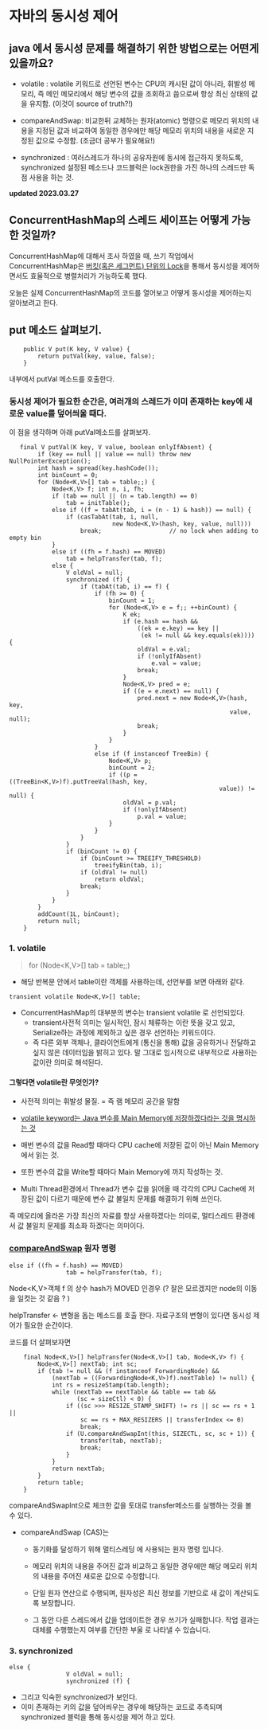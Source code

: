 # 자바의 동시성 제어

## java 에서 동시성 문제를 해결하기 위한 방법으로는 어떤게 있을까요?

- volatile : volatile 키워드로 선언된 변수는 CPU의 캐시된 값이 아니라, 휘발성 메모리, 즉 메인 메모리에서 해당 변수의 값을 조회하고 씀으로써 항상 최신 상태의 값을 유지함. (이것이 source of truth?!)

- compareAndSwap: 비교한뒤 교체하는 원자(atomic) 명령으로 메모리 위치의 내용을 지정된 값과 비교하여 동일한 경우에만 해당 메모리 위치의 내용을 새로운 지정된 값으로 수정함. (조금더 공부가 필요해요!)

- synchronized : 여러스레드가 하나의 공유자원에 동시에 접근하지 못하도록, synchronized 설정된 메소드나 코드블럭은 lock권한을 가진 하나의 스레드만 독점 사용을 하는 것.

**updated 2023.03.27**

## ConcurrentHashMap의 스레드 세이프는 어떻게 가능한 것일까?

ConcurrentHashMap에 대해서 조사 하였을 때, 쓰기 작업에서 ConcurrentHashMap은 [버킷(혹은 세그먼트) 단위의 Lock](https://devlog-wjdrbs96.tistory.com/269)을 통해서 동시성을 제어하면서도 효율적으로 병렬처리가 가능하도록 했다.

오늘은 실제 ConcurrentHashMap의 코드를 열어보고 어떻게 동시성을 제어하는지 알아보려고 한다.

## put 메소드 살펴보기.

```
    public V put(K key, V value) {
        return putVal(key, value, false);
    }
```

내부에서 putVal 메소드를 호출한다.

### 동시성 제어가 필요한 순간은, 여러개의 스레드가 이미 존재하는 key에 새로운 value를 덮어씌울 때다.

이 점을 생각하며 아래 putVal메소드를 살펴보자.

```
   final V putVal(K key, V value, boolean onlyIfAbsent) {
        if (key == null || value == null) throw new NullPointerException();
        int hash = spread(key.hashCode());
        int binCount = 0;
        for (Node<K,V>[] tab = table;;) {
            Node<K,V> f; int n, i, fh;
            if (tab == null || (n = tab.length) == 0)
                tab = initTable();
            else if ((f = tabAt(tab, i = (n - 1) & hash)) == null) {
                if (casTabAt(tab, i, null,
                             new Node<K,V>(hash, key, value, null)))
                    break;                   // no lock when adding to empty bin
            }
            else if ((fh = f.hash) == MOVED)
                tab = helpTransfer(tab, f);
            else {
                V oldVal = null;
                synchronized (f) {
                    if (tabAt(tab, i) == f) {
                        if (fh >= 0) {
                            binCount = 1;
                            for (Node<K,V> e = f;; ++binCount) {
                                K ek;
                                if (e.hash == hash &&
                                    ((ek = e.key) == key ||
                                     (ek != null && key.equals(ek)))) {
                                    oldVal = e.val;
                                    if (!onlyIfAbsent)
                                        e.val = value;
                                    break;
                                }
                                Node<K,V> pred = e;
                                if ((e = e.next) == null) {
                                    pred.next = new Node<K,V>(hash, key,
                                                              value, null);
                                    break;
                                }
                            }
                        }
                        else if (f instanceof TreeBin) {
                            Node<K,V> p;
                            binCount = 2;
                            if ((p = ((TreeBin<K,V>)f).putTreeVal(hash, key,
                                                           value)) != null) {
                                oldVal = p.val;
                                if (!onlyIfAbsent)
                                    p.val = value;
                            }
                        }
                    }
                }
                if (binCount != 0) {
                    if (binCount >= TREEIFY_THRESHOLD)
                        treeifyBin(tab, i);
                    if (oldVal != null)
                        return oldVal;
                    break;
                }
            }
        }
        addCount(1L, binCount);
        return null;
    }
```

### 1. volatile

> for (Node<K,V>[] tab = table;;)

- 해당 반복문 안에서 table이란 객체를 사용하는데, 선언부를 보면 아래와 같다.

```
transient volatile Node<K,V>[] table;
```

- ConcurrentHashMap의 대부분의 변수는 transient volatile 로 선언되있다.
  - transient사전적 의미는 일시적인, 잠시 체류하는 이란 뜻을 갖고 있고, Serialize하는 과정에 제외하고 싶은 경우 선언하는 키워드이다.
  - 즉 다른 외부 객체나, 클라이언트에게 (통신을 통해) 값을 공유하거나 전달하고 싶지 않은 데이터임을 밝히고 있다. 말 그대로 임시적으로 내부적으로 사용하는 값이란 의미로 해석된다.

#### 그렇다면 volatile란 무엇인가?

- 사전적 의미는 휘발성 물질. = 즉 램 메모리 공간을 말함
- [volatile keyword는 Java 변수를 Main Memory에 저장하겠다라는 것을 명시하는 것](https://nesoy.github.io/articles/2018-06/Java-volatile)

- 매번 변수의 값을 Read할 때마다 CPU cache에 저장된 값이 아닌 Main Memory에서 읽는 것.

- 또한 변수의 값을 Write할 때마다 Main Memory에 까지 작성하는 것.

- Multi Thread환경에서 Thread가 변수 값을 읽어올 때 각각의 CPU Cache에 저장된 값이 다르기 때문에 변수 값 불일치 문제를 해결하기 위해 쓰인다.

즉 메모리에 올라온 가장 최신의 자료를 항상 사용하겠다는 의미로, 멀티스레드 환경에서 값 불일치 문제를 최소화 하겠다는 의미이다.

### [compareAndSwap](https://en.wikipedia.org/wiki/Compare-and-swap) 원자 명령

```
else if ((fh = f.hash) == MOVED)
                tab = helpTransfer(tab, f);
```

Node<K,V>객체 f 의 상수 hash가 MOVED 인경우 (? 잘은 모르겠지만 node의 이동을 일컷는 것 같음 ? )

helpTransfer <- 변형을 돕는 메소드를 호출 한다. 자료구조의 변형이 있다면 동시성 제어가 필요한 순간이다.

코드를 더 살펴보자면

```
    final Node<K,V>[] helpTransfer(Node<K,V>[] tab, Node<K,V> f) {
        Node<K,V>[] nextTab; int sc;
        if (tab != null && (f instanceof ForwardingNode) &&
            (nextTab = ((ForwardingNode<K,V>)f).nextTable) != null) {
            int rs = resizeStamp(tab.length);
            while (nextTab == nextTable && table == tab &&
                   (sc = sizeCtl) < 0) {
                if ((sc >>> RESIZE_STAMP_SHIFT) != rs || sc == rs + 1 ||
                    sc == rs + MAX_RESIZERS || transferIndex <= 0)
                    break;
                if (U.compareAndSwapInt(this, SIZECTL, sc, sc + 1)) {
                    transfer(tab, nextTab);
                    break;
                }
            }
            return nextTab;
        }
        return table;
    }
```

compareAndSwapInt으로 체크한 값을 토대로 transfer메소드를 실행하는 것을 볼 수 있다.

- compareAndSwap (CAS)는

  - 동기화를 달성하기 위해 멀티스레딩 에 사용되는 원자 명령 입니다.
  - 메모리 위치의 내용을 주어진 값과 비교하고 동일한 경우에만 해당 메모리 위치의 내용을 주어진 새로운 값으로 수정합니다.

  - 단일 원자 연산으로 수행되며, 원자성은 최신 정보를 기반으로 새 값이 계산되도록 보장합니다.
  - 그 동안 다른 스레드에서 값을 업데이트한 경우 쓰기가 실패합니다. 작업 결과는 대체를 수행했는지 여부를 간단한 부울 로 나타낼 수 있습니다.

### 3. synchronized

```
else {
                V oldVal = null;
                synchronized (f) {
```

- 그리고 익숙한 synchronized가 보인다.
- 이미 존재하는 키의 값을 덮어씌우는 경우에 해당하는 코드로 추측되며 synchronized 블럭을 통해 동시성을 제어 하고 있다.
